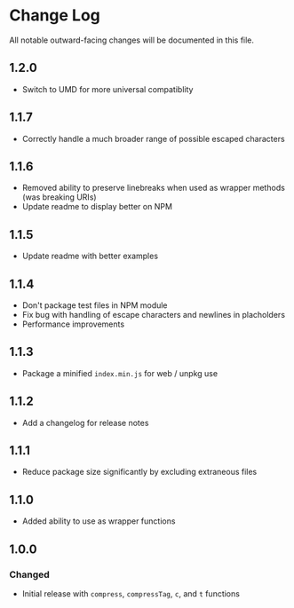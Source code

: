 # Change Log

All notable outward-facing changes will be documented in this file.

## 1.2.0
- Switch to UMD for more universal compatiblity

## 1.1.7
- Correctly handle a much broader range of possible escaped characters

## 1.1.6
- Removed ability to preserve linebreaks when used as wrapper methods (was
  breaking URIs)
- Update readme to display better on NPM

## 1.1.5

- Update readme with better examples

## 1.1.4

- Don't package test files in NPM module
- Fix bug with handling of escape characters and newlines in placholders
- Performance improvements

## 1.1.3

- Package a minified `index.min.js` for web / unpkg use

## 1.1.2

- Add a changelog for release notes

## 1.1.1

- Reduce package size significantly by excluding extraneous files

## 1.1.0

- Added ability to use as wrapper functions

## 1.0.0

### Changed

- Initial release with `compress`, `compressTag`, `c`, and `t` functions
